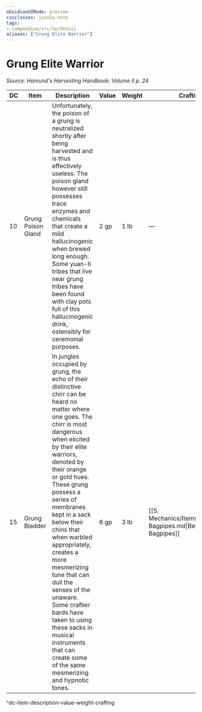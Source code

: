 ```yaml
---
obsidianUIMode: preview
cssclasses: json5e-note
tags:
- compendium/src/5e/hhhvii
aliases: ["Grung Elite Warrior"]
---
```

# Grung Elite Warrior
*Source: Hamund's Harvesting Handbook: Volume II p. 24* 

| DC | Item | Description | Value | Weight | Crafting |
|----|------|-------------|-------|--------|----------|
| 10 | Grung Poison Gland | Unfortunately, the poison of a grung is neutralized shortly after being harvested and is thus effectively useless. The poison gland however still possesses trace enzymes and chemicals that create a mild hallucinogenic when brewed long enough. Some yuan-ti tribes that live near grung tribes have been found with clay pots full of this hallucinogenic drink, ostensibly for ceremonial purposes. | 2 gp | 1 lb | — |
| 15 | Grung Bladder | In jungles occupied by grung, the echo of their distinctive chirr can be heard no matter where one goes. The chirr is most dangerous when elicited by their elite warriors, denoted by their orange or gold hues. These grung possess a series of membranes kept in a sack below their chins that when warbled appropriately, creates a more mesmerizing tune that can dull the senses of the unaware. Some craftier bards have taken to using these sacks in musical instruments that can create some of the same mesmerizing and hypnotic tones. | 6 gp | 3 lb | [[5. Mechanics/Items/Bewildering Bagpipes.md\|Bewildering Bagpipes]] |
^dc-item-description-value-weight-crafting